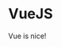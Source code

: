 # VueJS

Vue is nice!
                    
                    
                    
                    
                    
                    